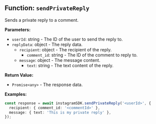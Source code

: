 ## Function: `sendPrivateReply`

Sends a private reply to a comment.

**Parameters:**

- `userId`: string - The ID of the user to send the reply to.
- `replyData`: object - The reply data.
  - `recipient`: object - The recipient of the reply.
    - `comment_id`: string - The ID of the comment to reply to.
  - `message`: object - The message content.
    - `text`: string - The text content of the reply.

**Return Value:**

- `Promise<any>` - The response data.

**Examples:**

```typescript
const response = await instagramSDK.sendPrivateReply('<userId>', {
  recipient: { comment_id: '<commentId>' },
  message: { text: 'This is my private reply' },
});
```